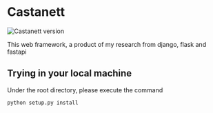 # Castanett
![Castanett version][python-image]

 This web framework, a product of my research from django, flask and fastapi

 ## Trying in your local machine
 Under the root directory, please execute the command 

 ```bash
python setup.py install

```
[python-image]: https://img.shields.io/badge/castanett-0.0.1.a0-brightgreen